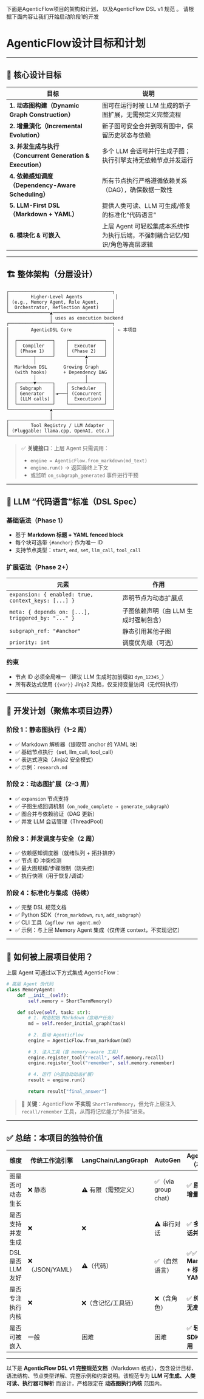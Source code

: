 
下面是AgenticFlow项目的架构和计划， 以及AgenticFlow DSL v1 规范  。 请根据下面内容让我们开始启动阶段1的开发


# AgenticFlow设计目标和计划
---

## 🔧 核心设计目标

| 目标 | 说明 |
|------|------|
| **1. 动态图构建（Dynamic Graph Construction）** | 图可在运行时被 LLM 生成的新子图扩展，无需预定义完整流程 |
| **2. 增量演化（Incremental Evolution）** | 新子图可安全合并到现有图中，保留历史状态与依赖 |
| **3. 并发生成与执行（Concurrent Generation & Execution）** | 多个 LLM 会话可并行生成子图；执行引擎支持无依赖节点并发运行 |
| **4. 依赖感知调度（Dependency-Aware Scheduling）** | 所有节点执行严格遵循依赖关系（DAG），确保数据一致性 |
| **5. LLM-First DSL（Markdown + YAML）** | 提供人类可读、LLM 可生成/修复的标准化“代码语言” |
| **6. 模块化 & 可嵌入** | 上层 Agent 可轻松集成本系统作为执行后端，不强制耦合记忆/知识/角色等高层逻辑 |

---

## 🏗️ 整体架构（分层设计）

```
┌──────────────────────────────────────┐
│        Higher-Level Agents            │
│ (e.g., Memory Agent, Role Agent,     │
│  Orchestrator, Reflection Agent)     │
└───────────────▲──────────────────────┘
                │ uses as execution backend
┌───────────────┴──────────────────────┐
│        AgenticDSL Core               │ ← 本项目
│                                      │
│  ┌─────────────┐    ┌─────────────┐  │
│  │  Compiler   │    │  Executor   │  │
│  │ (Phase 1)   │    │ (Phase 2)   │  │
│  └──────┬──────┘    └──────▲──────┘  │
│         │                  │         │
│  Markdown DSL      Growing Graph     │
│  (with hooks)      + Dependency DAG  │
│         │                  │         │
│  ┌──────▼──────┐    ┌──────┴──────┐  │
│  │ Subgraph    │    │ Scheduler   │  │
│  │ Generator   │◄───┤ (Concurrent │  │
│  │ (LLM calls) │    │  Execution) │  │
│  └─────────────┘    └─────────────┘  │
└───────────────▲──────────────────────┘
                │
┌───────────────┴──────────────────────┐
│        Tool Registry / LLM Adapter   │
│ (Pluggable: llama.cpp, OpenAI, etc.) │
└──────────────────────────────────────┘
```

> ✅ **关键接口**：上层 Agent 只需调用：
> - `engine = AgenticFlow.from_markdown(md_text)`
> - `engine.run()` → 返回最终上下文
> - 或监听 `on_subgraph_generated` 事件进行干预

---

## 📜 LLM “代码语言”标准（DSL Spec）

### 基础语法（Phase 1）
- 基于 **Markdown 标题 + YAML fenced block**
- 每个块可选带 `{#anchor}` 作为唯一 ID
- 支持节点类型：`start`, `end`, `set`, `llm_call`, `tool_call`

### 扩展语法（Phase 2+）
| 元素 | 作用 |
|------|------|
| `expansion: { enabled: true, context_keys: [...] }` | 声明节点为动态扩展点 |
| `meta: { depends_on: [...], triggered_by: "..." }` | 子图依赖声明（由 LLM 生成时强制包含） |
| `subgraph_ref: "#anchor"` | 静态引用其他子图 |
| `priority: int` | 调度优先级（可选） |

### 约束
- 节点 ID 必须全局唯一（建议 LLM 生成时加前缀如 `dyn_12345_`）
- 所有表达式使用 `{{var}}` Jinja2 风格，仅支持变量访问（无代码执行）

---

## 📅 开发计划（聚焦本项目边界）

### 阶段 1：静态图执行（1–2 周）
- ✅ Markdown 解析器（提取带 anchor 的 YAML 块）
- ✅ 基础节点执行（set, llm_call, tool_call）
- ✅ 表达式渲染（Jinja2 安全模式）
- ✅ 示例：`research.md`

### 阶段 2：动态图扩展（2–3 周）
- ✅ `expansion` 节点支持
- ✅ 子图生成回调机制（`on_node_complete → generate_subgraph`）
- ✅ 图合并与依赖验证（DAG 更新）
- ✅ 并发 LLM 会话管理（ThreadPool）

### 阶段 3：并发调度与安全（2 周）
- ✅ 依赖感知调度器（就绪队列 + 拓扑排序）
- ✅ 节点 ID 冲突检测
- ✅ 最大图规模/步骤限制（防失控）
- ✅ 执行快照（用于恢复/调试）

### 阶段 4：标准化与集成（持续）
- ✅ 完整 DSL 规范文档
- ✅ Python SDK（`from_markdown`, `run`, `add_subgraph`）
- ✅ CLI 工具（`agflow run agent.md`）
- ✅ 示例：与上层 Memory Agent 集成（仅传递 context，不实现记忆）

---

## 🤝 如何被上层项目使用？

上层 Agent 可通过以下方式集成 AgenticFlow：

```python
# 高层 Agent 伪代码
class MemoryAgent:
    def __init__(self):
        self.memory = ShortTermMemory()
    
    def solve(self, task: str):
        # 1. 构造初始 Markdown（含用户任务）
        md = self.render_initial_graph(task)
        
        # 2. 启动 AgenticFlow
        engine = AgenticFlow.from_markdown(md)
        
        # 3. 注入工具（含 memory-aware 工具）
        engine.register_tool("recall", self.memory.recall)
        engine.register_tool("remember", self.memory.remember)
        
        # 4. 运行（内部自动动态扩展）
        result = engine.run()
        
        return result["final_answer"]
```

> 🔑 **关键**：AgenticFlow **不实现** `ShortTermMemory`，但允许上层注入 `recall/remember` 工具，从而将记忆能力“外挂”进来。

---

## ✅ 总结：本项目的独特价值

| 维度 | 传统工作流引擎 | LangChain/LangGraph | AutoGen | **AgenticFlow（本项目）** |
|------|----------------|---------------------|--------|--------------------------|
| 图是否可动态生长 | ❌ 静态 | ⚠️ 有限（需预定义） | ✅（via group chat） | ✅ **原生支持增量合并** |
| 是否支持并发生成 | ❌ | ❌ | ⚠️ 串行对话 | ✅ **多 LLM 会话并发规划** |
| DSL 是否 LLM 友好 | ❌（JSON/YAML） | ⚠️（代码） | ✅（自然语言） | ✅✅ **Markdown + 标准化 YAML** |
| 是否专注执行内核 | ❌ | ❌（含记忆/工具链） | ❌（含角色） | ✅ **纯执行，无高层语义** |
| 是否可被嵌入 | 一般 | 困难 | 困难 | ✅ **轻量 SDK，即插即用** |

---



以下是 **AgenticFlow DSL v1 完整规范文档**（Markdown 格式），包含设计目标、语法结构、节点类型详解、完整示例和约束说明。该规范专为 **LLM 可生成、人类可读、执行器可解析** 而设计，严格限定在 **动态图执行内核** 范围内。

---


